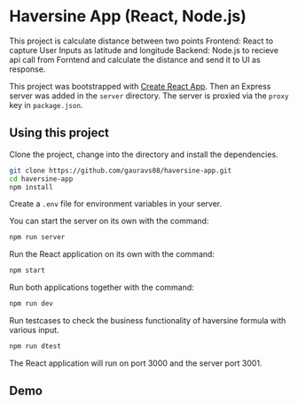 # Haversine App (React, Node.js)

This project is calculate distance between two points
Frontend: React to capture User Inputs as latitude and longitude
Backend: Node.js to recieve api call from Forntend and calculate the distance and send it to UI as response.

This project was bootstrapped with [Create React App](https://github.com/facebookincubator/create-react-app). Then an Express server was added in the `server` directory. The server is proxied via the `proxy` key in `package.json`.

## Using this project

Clone the project, change into the directory and install the dependencies.

```bash
git clone https://github.com/gauravs08/haversine-app.git
cd haversine-app
npm install
```

Create a `.env` file for environment variables in your server.

You can start the server on its own with the command:

```bash
npm run server
```

Run the React application on its own with the command:

```bash
npm start
```

Run both applications together with the command:

```bash
npm run dev
```

Run testcases to check the business functionality of haversine formula with various input.

```bash
npm run dtest
```

The React application will run on port 3000 and the server port 3001.

## Demo

